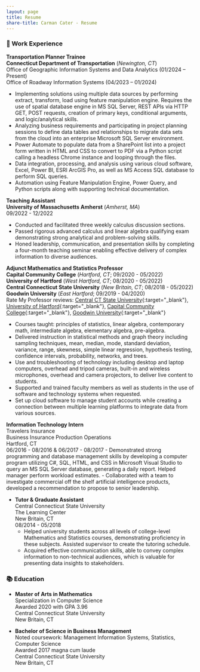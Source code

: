 ```yaml
---
layout: page
title: Resume
share-title: Carman Cater - Resume
---
```


### :office: Work Experience

**Transportation Planner Trainee**  
**Connecticut Department of Transportation** (*Newington, CT*)  
Office of Geographic Information Systems and Data Analytics (01/2024 – Present)  
Office of Roadway Information Systems (04/2023 – 01/2024)  
- Implementing solutions using multiple data sources by performing extract, transform, load using feature manipulation engine. Requires the use of spatial database engine in MS SQL Server, REST APIs via HTTP GET, POST requests, creation of primary keys, conditional arguments, and logic/analytical skills.
- Analyzing business requirements and participating in project planning sessions to define data tables and relationships to migrate data sets from the cloud into an enterprise Microsoft SQL Server environment.
- Power Automate to populate data from a SharePoint list into a project form written in HTML and CSS to convert to PDF via a Python script calling a headless Chrome instance and looping through the files.
- Data integration, processing, and analysis using various cloud software, Excel, Power BI, ESRI ArcGIS Pro, as well as MS Access SQL database to perform SQL queries.
- Automation using Feature Manipulation Engine, Power Query, and Python scripts along with supporting technical documentation.

**Teaching Assistant**  
**University of Massachusetts Amherst** (*Amherst, MA*)  
09/2022 - 12/2022  
- Conducted and facilitated three weekly calculus discussion sections.
- Passed rigorous advanced calculus and linear algebra qualifying exam demonstrating strong analytical and problem-solving skills.
- Honed leadership, communication, and presentation skills by completing a four-month teaching seminar enabling effective delivery of complex information to diverse audiences.

**Adjunct Mathematics and Statistics Professor**  
**Capital Community College** (*Hartford, CT*; 09/2020 - 05/2022)  
**University of Hartford** (*West Hartford, CT*; 08/2020 - 05/2022)  
**Central Connecticut State University** (*New Britain, CT*; 08/2018 - 05/2022)  
**Goodwin University** (*East Hartford*; 09/2019 - 04/2020)  
Rate My Professor reviews: [Central CT State University](https://www.ratemyprofessors.com/professor/2398329){:target="_blank"}, [University of Hartford](https://www.ratemyprofessors.com/professor/2619271){:target="_blank"}, [Capital Community College](https://www.ratemyprofessors.com/professor/2619272){:target="_blank"}, [Goodwin University](https://www.ratemyprofessors.com/professor/2523642){:target="_blank"}
- Courses taught: principles of statistics, linear algebra, contemporary math, intermediate algebra, elementary algebra, pre-algebra.        
- Delivered instruction in statistical methods and graph theory including sampling techniques, mean, median, mode, standard deviation, variance, range, skewness, simple linear regression, hypothesis testing, confidence intervals, probability, networks, and trees.
- Use and troubleshooting of technology including desktop and laptop computers, overhead and tripod cameras, built-in and wireless microphones, overhead and camera projectors, to deliver live content to students.
- Supported and trained faculty members as well as students in the use of software and technology systems when requested.
- Set up cloud software to manage student accounts while creating a connection between multiple learning platforms to integrate data from various sources.

    
    
    
**Information Technology Intern**  
Travelers Insurance    
Business Insurance Production Operations    
Hartford, CT  
06/2016 - 08/2016 & 06/2017 - 08/2017
    - Demonstrated strong programming and database management skills by developing a computer program utilizing C#, SQL, HTML, and CSS in Microsoft Visual Studio to query an MS SQL Server database, generating a daily report. Helped manager perform workload estimates.
    - Collaborated with a team to investigate commercial off the shelf artificial intelligence products, developed a recommendation to propose to senior leadership.




    
- **Tutor & Graduate Assistant**  
Central Connecticut State University         
The Learning Center       
New Britain, CT          
08/2014 - 05/2018    
    - Helped university students across all levels of college-level Mathematics and Statistics courses, demonstrating proficiency in these subjects. Assisted supervisor to create the tutoring schedule.
    - Acquired effective communication skills, able to convey complex information to non-technical audiences, which is valuable for presenting data insights to stakeholders.

### :books: Education

- **Master of Arts in Mathematics**  
Specialization in Computer Science  
Awarded 2020 with GPA 3.96  
Central Connecticut State University  
New Britain, CT

- **Bachelor of Science in Business Management**  
Noted coursework: Management Information Systems, Statistics, Computer Science  
Awarded 2017 magna cum laude  
Central Connecticut State University  
New Britain, CT
